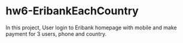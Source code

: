 # hw6-EribankEachCountry

In this project,
User login to Eribank homepage with mobile and make payment for 3 users, phone and country.
